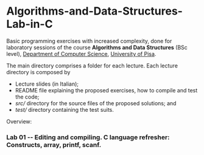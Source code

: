 # Algorithms-and-Data-Structures-Lab-in-C
Basic programming exercises with increased complexity, done for laboratory sessions of the course **Algorithms and Data Structures** (BSc level), [Department of Computer Science](https://di.unipi.it/en/), [University of Pisa](https://www.unipi.it/).

The main directory comprises a folder for each lecture. Each lecture directory is composed by 
- Lecture slides (in Italian);
- README file explaining the proposed exercises, how to compile and test the code; 
- *src/* directory for the source files of the proposed solutions; and 
- *test/* directory containing the test suits.

Overview:

### Lab 01 -- Editing and compiling. C language refresher: Constructs, array, printf, scanf.
